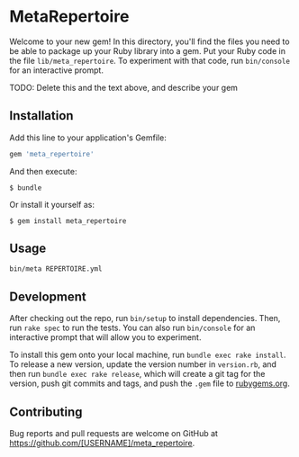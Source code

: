# MetaRepertoire

Welcome to your new gem! In this directory, you'll find the files you need to be able to package up your Ruby library into a gem. Put your Ruby code in the file `lib/meta_repertoire`. To experiment with that code, run `bin/console` for an interactive prompt.

TODO: Delete this and the text above, and describe your gem

## Installation

Add this line to your application's Gemfile:

```ruby
gem 'meta_repertoire'
```

And then execute:

    $ bundle

Or install it yourself as:

    $ gem install meta_repertoire

## Usage

`bin/meta REPERTOIRE.yml`

## Development

After checking out the repo, run `bin/setup` to install dependencies. Then, run `rake spec` to run the tests. You can also run `bin/console` for an interactive prompt that will allow you to experiment.

To install this gem onto your local machine, run `bundle exec rake install`. To release a new version, update the version number in `version.rb`, and then run `bundle exec rake release`, which will create a git tag for the version, push git commits and tags, and push the `.gem` file to [rubygems.org](https://rubygems.org).

## Contributing

Bug reports and pull requests are welcome on GitHub at https://github.com/[USERNAME]/meta_repertoire.
